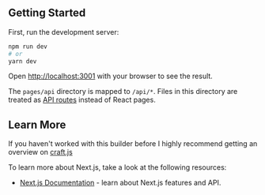 ## Getting Started

First, run the development server:

```bash
npm run dev
# or
yarn dev
```

Open [http://localhost:3001](http://localhost:3001) with your browser to see the result.

The `pages/api` directory is mapped to `/api/*`. Files in this directory are treated as [API routes](https://nextjs.org/docs/api-routes/introduction) instead of React pages.

## Learn More

If you haven't worked with this builder before I highly recommend getting an overview on [craft.js](https://craft.js.org/docs/overview)

To learn more about Next.js, take a look at the following resources:

- [Next.js Documentation](https://nextjs.org/docs) - learn about Next.js features and API.
